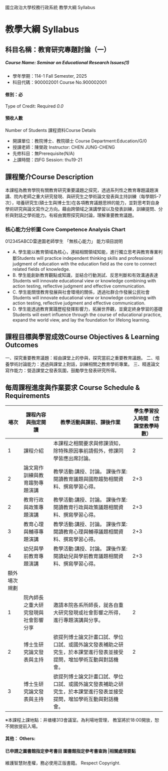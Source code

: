 國立政治大學校務行政系統 教學大綱 Syllabus
# 教學大綱 Syllabus
##  科目名稱：教育研究專題討論（一）
#####  Course Name: Seminar on Educational Research Issues(1)
  * 學年學期：114-1 Fall Semester, 2025 
  * 科目代碼：900002001 Course No.900002001
#### 修別：必
Type of Credit: Required 
_0.0_
#### 預收人數
Number of Students
課程資料Course Details
  * 開課單位：教院博士、教院碩士 Course Department:Education/G/0 
  * 授課老師：陳榮政 Instructor: CHEN JUNG-CHENG 
  * 先修科目：無Prerequisite(N/A)
  * 上課時間：四FG Session: thu19-21
##  課程簡介Course Description
本課程為教育學院有關教育研究重要議題之探究，透過系列性之教育專題議題演講、院內老師之重大研究發現、與研究生之學術論文發表與主持訓練（每學期5-7次），培養研究生(碩士生與博士生)在各項教育議題思辨的能力，並對思考對自身學術研究與論文寫作之方向。藉由跨領域之演講學習以及發表訓練，訓練提問、分析與對話之學術能力。有經由實際探究與討論，理解重要教育議題。
###  核心能力分析圖 Core Competence Analysis Chart
012345ABCD雷達圖老師學生
「無核心能力」 
能力項目說明
  * A. 學生能以教育領域為核心，連結相關領域知能，進行獨立思考與教育專業判斷Students will practice independent thinking skills and professional judgment of education with the education field as the core to connect related fields of knowledge.
  * B. 學生能創新教育觀點或知識，並結合行動測試、反思判斷和有效溝通表達Students will innovate educational view or knowledge combining with action testing, reflective judgment and effective communication.
  * C. 學生能關懷教育發展與社會環境的關係，透過社群合作發展公民社會Students will innovate educational view or knowledge combining with action testing, reflective judgment and effective communication.
  * D. 學生能透過教育實踐歷程發揮影響力，拓展世界觀，並奠定終身學習的基礎Students will exert influence through the course of educational practice, expand the world view, and lay the foundation for lifelong learning.
##  課程目標與學習成效Course Objectives & Learning Outcomes 
一、探究重要教育議題：經由課堂上的參與，探究當前之重要教育議題。
二、培養學術討論能力：透過與課堂上對話，訓練相關之教育學術專業。
三、精進論文寫作能力：營造課堂之發表氛圍，鼓勵學生發表研究所得。
##  每周課程進度與作業要求 Course Schedule & Requirements
場次 |  課程內容與指定閱讀 |  教學活動與課前、課後作業 |  學生學習投入時間 （含課堂教學時數）  
---|---|---|---  
1 |  課程介紹 |  本課程之相關要求與修課須知，除特殊原因事前請假外，修課同學皆應出席討論。 |  2  
2 |  論文寫作訓練與教育趨勢專題演講 |  教學活動:講授、討論。 課後作業:閱讀教育議題與國際趨勢相關資料、撰寫學習心得。 |  2+3  
2 |  教育行政與政策專題演講 |  教學活動:講授、討論。 課後作業:閱讀教育行政與政策議題相關資料、撰寫學習心得。 |  2+3  
3 |  教育心理與輔導專題演講 |  教學活動:講授、討論。 課後作業:閱讀教育心理與輔導議題相關資料、撰寫學習心得。 |  2+3  
4 |  幼兒與學前教育專題演講 |  教學活動:講授、討論。 課後作業:閱讀幼兒與學前教育議題相關資料、撰寫學習心得。 |  2+3  
| 額外場次規劃  
1 |  院內師長之重大研究發現與社會影響分享 |  邀請本院各系所師長，就各自重大研究發現或社會影響之所得，進行專題演講與分享。 |  2  
2 |  博士生研究論文發表與主持 |  欲提列博士論文計畫口試、學位口試、或國外論文發表補助之研究生，於本課堂進行發表並接受提問，增加學術互動與對話機會。 |  2  
3 |  博士生研究論文發表與主持 |  欲提列博士論文計畫口試、學位口試、或國外論文發表補助之研究生，於本課堂進行發表並接受提問，增加學術互動與對話機會。 |   
※本課程上課地點：井塘樓313會議室。為利場地管理， 教室將於18:00開放，恕不開放提前入場。
####  其他： Others:
####  已申請之圖書館指定參考書目  圖書館指定參考書查詢 |相關處理要點
維護智慧財產權，務必使用正版書籍。 Respect Copyright.
